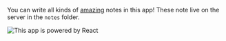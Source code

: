 You can write all kinds of [amazing](https://en.wikipedia.org/wiki/The_Amazing)
notes in this app! These note live on the server in the `notes` folder.

![This app is powered by React](https://upload.wikimedia.org/wikipedia/commons/thumb/1/18/React_Native_Logo.png/800px-React_Native_Logo.png)